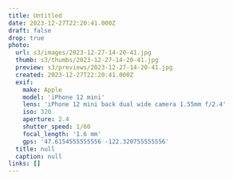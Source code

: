 ```yaml
---
title: Untitled
date: 2023-12-27T22:20:41.000Z
draft: false
drop: true
photo:
  url: s3/images/2023-12-27-14-20-41.jpg
  thumb: s3/thumbs/2023-12-27-14-20-41.jpg
  preview: s3/previews/2023-12-27-14-20-41.jpg
  created: 2023-12-27T22:20:41.000Z
  exif:
    make: Apple
    model: 'iPhone 12 mini'
    lens: 'iPhone 12 mini back dual wide camera 1.55mm f/2.4'
    iso: 320
    aperture: 2.4
    shutter_speed: 1/60
    focal_length: '1.6 mm'
    gps: '47.6154555555556 -122.320755555556'
  title: null
  caption: null
links: []
---
```

